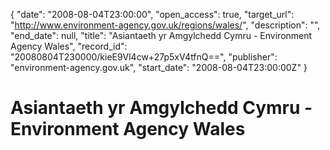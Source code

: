 {
  "date": "2008-08-04T23:00:00", 
  "open_access": true, 
  "target_url": "http://www.environment-agency.gov.uk/regions/wales/", 
  "description": "", 
  "end_date": null, 
  "title": "Asiantaeth yr Amgylchedd Cymru - Environment Agency Wales", 
  "record_id": "20080804T230000/kieE9Vl4cw+27p5xV4tfnQ==", 
  "publisher": "environment-agency.gov.uk", 
  "start_date": "2008-08-04T23:00:00Z"
}

# Asiantaeth yr Amgylchedd Cymru - Environment Agency Wales


